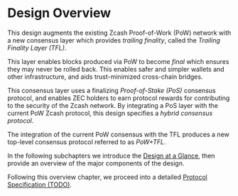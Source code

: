 # Design Overview

This design augments the existing Zcash Proof-of-Work (PoW) network with a new consensus layer which provides *trailing finality*, called the *Trailing Finality Layer (TFL)*.

This layer enables blocks produced via PoW to become *final* which ensures they may never be rolled back. This enables safer and simpler wallets and other infrastructure, and aids trust-minimized cross-chain bridges.

This consensus layer uses a finalizing *Proof-of-Stake (PoS)* consensus protocol, and enables ZEC holders to earn protocol rewards for contributing to the security of the Zcash network. By integrating a PoS layer with the current PoW Zcash protocol, this design specifies a *hybrid consensus protocol*.

The integration of the current PoW consensus with the TFL produces a new top-level consensus protocol referred to as *PoW+TFL*.

In the following subchapters we introduce the [Design at a Glance](./design/design-at-a-glance.md), then provide an overview of the major components of the design.

Following this overview chapter, we proceed into a detailed [Protocol Specification (TODO)]().

